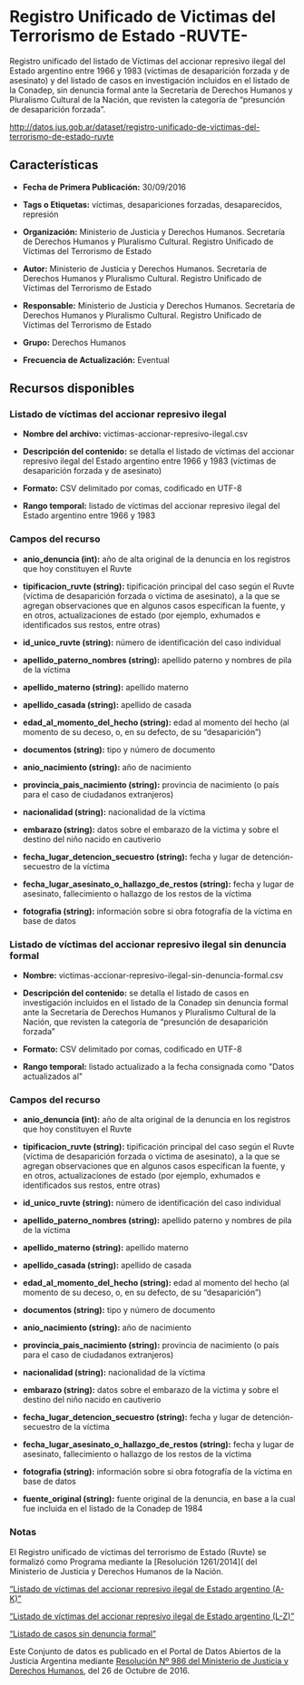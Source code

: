 Registro Unificado de Victimas del Terrorismo de Estado -RUVTE-
=======================================================

Registro unificado del listado de Víctimas del accionar represivo ilegal del Estado argentino entre 1966 y 1983 (víctimas de desaparición forzada y de asesinato) y del listado de casos en investigación incluidos en el listado de la Conadep, sin denuncia formal ante la Secretaría de Derechos Humanos y Pluralismo Cultural de la Nación, que revisten la categoría de “presunción de desaparición forzada”.

http://datos.jus.gob.ar/dataset/registro-unificado-de-victimas-del-terrorismo-de-estado-ruvte

Características
---------------

- **Fecha de Primera Publicación:** 30/09/2016

- **Tags o Etiquetas:** víctimas, desapariciones forzadas, desaparecidos, represión

- **Organización:** Ministerio de Justicia y Derechos Humanos. Secretaría de Derechos Humanos y Pluralismo Cultural. Registro Unificado de Víctimas del Terrorismo de Estado

- **Autor:** Ministerio de Justicia y Derechos Humanos. Secretaría de Derechos Humanos y Pluralismo Cultural. Registro Unificado de Víctimas del Terrorismo de Estado

- **Responsable:** Ministerio de Justicia y Derechos Humanos. Secretaría de Derechos Humanos y Pluralismo Cultural. Registro Unificado de Víctimas del Terrorismo de Estado

- **Grupo:** Derechos Humanos

- **Frecuencia de Actualización:** Eventual

Recursos disponibles
--------------------

### Listado de víctimas del accionar represivo ilegal

- **Nombre del archivo:** victimas-accionar-represivo-ilegal.csv

- **Descripción del contenido:** se detalla el listado de víctimas del accionar represivo ilegal del Estado argentino entre 1966 y 1983 (víctimas de desaparición forzada y de asesinato)

- **Formato:** CSV delimitado por comas, codificado en UTF-8

- **Rango temporal:** listado de víctimas del accionar represivo ilegal del Estado argentino entre 1966 y 1983

### Campos del recurso

- **anio_denuncia (int):** año de alta original de la denuncia en los registros que hoy constituyen el Ruvte

- **tipificacion_ruvte (string):** tipificación principal del caso según el Ruvte (víctima de desaparición forzada o víctima de asesinato), a la que se agregan observaciones que en algunos casos especifican la fuente, y en otros, actualizaciones de estado (por ejemplo, exhumados e identificados sus restos, entre otras)

- **id_unico_ruvte (string):** número de identificación del caso individual

- **apellido_paterno_nombres (string):** apellido paterno y nombres de pila de la víctima

- **apellido_materno (string):** apellido materno

- **apellido_casada (string):** apellido de casada

- **edad_al_momento_del_hecho (string):** edad al momento del hecho (al momento de su deceso, o, en su defecto, de su “desaparición”)

- **documentos (string):** tipo y número de documento

- **anio_nacimiento (string):** año de nacimiento

- **provincia_pais_nacimiento (string):** provincia de nacimiento (o país para el caso de ciudadanos extranjeros)

- **nacionalidad (string):** nacionalidad de la víctima

- **embarazo (string):** datos sobre el embarazo de la víctima y sobre el destino del niño nacido en cautiverio

- **fecha_lugar_detencion_secuestro (string):** fecha y lugar de detención-secuestro de la víctima

- **fecha_lugar_asesinato_o_hallazgo_de_restos (string):** fecha y lugar de asesinato, fallecimiento o hallazgo de los restos de la víctima

- **fotografia (string):** información sobre si obra fotografía de la víctima en base de datos


### Listado de víctimas del accionar represivo ilegal sin denuncia formal

- **Nombre:** victimas-accionar-represivo-ilegal-sin-denuncia-formal.csv

- **Descripción del contenido:** se detalla el listado de casos en investigación incluidos en el listado de la Conadep sin denuncia formal ante la Secretaría de Derechos Humanos y Pluralismo Cultural de la Nación, que revisten la categoría de “presunción de desaparición forzada”

- **Formato:** CSV delimitado por comas, codificado en UTF-8

- **Rango temporal:** listado actualizado a la fecha consignada como "Datos actualizados al"

### Campos del recurso

- **anio_denuncia (int):** año de alta original de la denuncia en los registros que hoy constituyen el Ruvte

- **tipificacion_ruvte (string):** tipificación principal del caso según el Ruvte (víctima de desaparición forzada o víctima de asesinato), a la que se agregan observaciones que en algunos casos especifican la fuente, y en otros, actualizaciones de estado (por ejemplo, exhumados e identificados sus restos, entre otras)

- **id_unico_ruvte (string):** número de identificación del caso individual

- **apellido_paterno_nombres (string):** apellido paterno y nombres de pila de la víctima

- **apellido_materno (string):** apellido materno

- **apellido_casada (string):** apellido de casada

- **edad_al_momento_del_hecho (string):** edad al momento del hecho (al momento de su deceso, o, en su defecto, de su “desaparición”)

- **documentos (string):** tipo y número de documento

- **anio_nacimiento (string):** año de nacimiento

- **provincia_pais_nacimiento (string):** provincia de nacimiento (o país para el caso de ciudadanos extranjeros)

- **nacionalidad (string):** nacionalidad de la víctima

- **embarazo (string):** datos sobre el embarazo de la víctima y sobre el destino del niño nacido en cautiverio

- **fecha_lugar_detencion_secuestro (string):** fecha y lugar de detención-secuestro de la víctima

- **fecha_lugar_asesinato_o_hallazgo_de_restos (string):** fecha y lugar de asesinato, fallecimiento o hallazgo de los restos de la víctima

- **fotografia (string):** información sobre si obra fotografía de la víctima en base de datos

- **fuente_original (string):** fuente original de la denuncia, en base a la cual fue incluida en el listado de la Conadep de 1984

### Notas

El Registro unificado de víctimas del terrorismo de Estado (Ruvte) se formalizó como Programa mediante la [Resolución 1261/2014]( del Ministerio de Justicia y Derechos Humanos de la Nación.

[“Listado de víctimas del accionar represivo ilegal de Estado argentino (A-K)”](http://www.jus.gob.ar/media/3120900/2._anexo_i___listado_de_v_ctimas_de_desap_forzada_y_asesinato___a_-_k.pdf)

[“Listado de víctimas del accionar represivo ilegal de Estado argentino (L-Z)”](http://www.jus.gob.ar/media/3120903/2._anexo_i___listado_de_v_ctimas_de_desap_forzada_y_asesinato___l_-_z.pdf)

[“Listado de casos sin denuncia formal”](http://www.jus.gob.ar/media/3122374/3._anexo_ii___listado_de_casos_sin_dcia_formal.pdf)

Este Conjunto de datos es publicado en el Portal de Datos Abiertos de la Justicia Argentina mediante [Resolución Nº 986 del Ministerio de Justicia y Derechos Humanos](http://datos.jus.gob.ar/resoluciones/RESOL-2016-986-E-APN-MJ.pdf), del 26 de Octubre de 2016.
